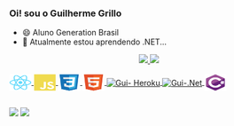 ### Oi! sou o Guilherme Grillo

- 😄 Aluno Generation Brasil
- 🌱 Atualmente estou aprendendo .NET...

<div align="center">
  <a href="https://github.com/grillogui">
  <img height="150em" src="https://github-readme-stats.vercel.app/api?username=grillogui&show_icons=true&theme=dracula&include_all_commits=true&count_private=true"/>
  <img height="150em" src="https://github-readme-stats.vercel.app/api/top-langs/?username=grillogui&layout=compact&langs_count=7&theme=dracula"/>
</div>
  
  <div style="display: inline_block"><br>
  <img align="center" alt="Gui-React" height="30" width="40" src="https://raw.githubusercontent.com/devicons/devicon/master/icons/react/react-original.svg">
  <img align="center" alt="Gui-Js" height="30" width="40" src="https://raw.githubusercontent.com/devicons/devicon/master/icons/javascript/javascript-plain.svg">
  <img align="center" alt="Gui-CSS" height="30" width="40" src="https://raw.githubusercontent.com/devicons/devicon/master/icons/css3/css3-original.svg">
  <img align="center" alt="Gui-HTML" height="30" width="40" src="https://raw.githubusercontent.com/devicons/devicon/master/icons/html5/html5-original.svg">
  <img align="center" alt="Gui- Heroku" height="30" width="40" src="https://icongr.am/devicon/heroku-original-wordmark.svg?size=128&color=currentColor" />
  <img align="center" alt="Gui-.Net" height="30" width="40" src="https://icongr.am/devicon/dot-net-original-wordmark.svg?size=128&color=currentColor" />
  <img align="center" alt="Gui-Csharp" height="30" width="40" src="https://raw.githubusercontent.com/devicons/devicon/master/icons/csharp/csharp-original.svg">
  
    
</div>
  
  ##
  
  <div>
   
  <a href="https://www.instagram.com/grillogui/" target="_blank"><img src="https://img.shields.io/badge/-Instagram-%23E4405F?style=for-the-badge&logo=instagram&logoColor=white" target="_blank"></a>
     <a href="https://www.linkedin.com/in/guilherme-grillo-749420230/" target="_blank"><img src="https://img.shields.io/badge/-LinkedIn-%230077B5?style=for-the-badge&logo=linkedin&logoColor=white" target="_blank"></a>
 
  </div>  
    
    
